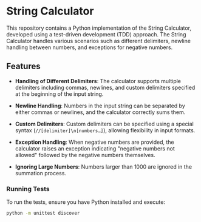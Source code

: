 # String Calculator

This repository contains a Python implementation of the String Calculator, developed using a test-driven development (TDD) approach. The String Calculator handles various scenarios such as different delimiters, newline handling between numbers, and exceptions for negative numbers.

## Features

- **Handling of Different Delimiters**: The calculator supports multiple delimiters including commas, newlines, and custom delimiters specified at the beginning of the input string.
  
- **Newline Handling**: Numbers in the input string can be separated by either commas or newlines, and the calculator correctly sums them.
  
- **Custom Delimiters**: Custom delimiters can be specified using a special syntax (`//[delimiter]\n[numbers…]`), allowing flexibility in input formats.
  
- **Exception Handling**: When negative numbers are provided, the calculator raises an exception indicating "negative numbers not allowed" followed by the negative numbers themselves.

- **Ignoring Large Numbers**: Numbers larger than 1000 are ignored in the summation process.

### Running Tests

To run the tests, ensure you have Python installed and execute:

```sh
python -m unittest discover
